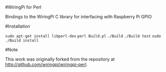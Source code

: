 #WiringPi for Perl

Bindings to the WiringPi C library for interfacing with Raspberry Pi GPIO

#Installation

`sudo apt-get install libperl-dev`
`perl Build.pl`
`./Build`
`./Build test`
`sudo ./Build install`

#Note

This work was originally forked from the repository at
http://github.com/wiringpi/wiringpi-perl.

